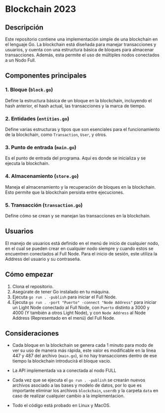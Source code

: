 # Blockchain 2023

## Descripción
Este repositorio contiene una implementación simple de una blockchain en el lenguaje Go. La blockchain está diseñada para manejar transacciones y usuarios, y cuenta con una estructura básica de bloques para almacenar transacciones. Además, esta permite el uso de múltiples nodos conectados a un Nodo Full.

## Componentes principales

### 1. Bloque (`block.go`)
Define la estructura básica de un bloque en la blockchain, incluyendo el hash anterior, el hash actual, las transacciones y la marca de tiempo.

### 2. Entidades (`entities.go`)
Define varias estructuras y tipos que son esenciales para el funcionamiento de la blockchain, como `Transaction`, `User`, y otros.

### 3. Punto de entrada (`main.go`)
Es el punto de entrada del programa. Aquí es donde se inicializa y se ejecuta la blockchain.

### 4. Almacenamiento (`store.go`)
Maneja el almacenamiento y la recuperación de bloques en la blockchain. Esto permite que la blockchain persista entre ejecuciones.

### 5. Transacción (`transaction.go`)
Define cómo se crean y se manejan las transacciones en la blockchain.

## Usuarios
El manejo de usuarios está definido en el menú de inicio de cualquier nodo, en el cual se pueden crear en cualquier nodo siempre y cuando estos se encuentren conectados al Full Node.
Para el inicio de sesión, este utiliza la Address del usuario y su contraseña.

## Cómo empezar

1. Clona el repositorio.
2. Asegúrate de tener Go instalado en tu máquina.
3. Ejecuta `go run . -publish` para iniciar el Full Node.
4. Ejecuta `go run . -port "Puerto" -connect "Node Address"` para iniciar un Light Node conectado al Full Node, con `Puerto` distinto a 3000 y 4000 (Y también a otros Light Node), y con `Node Address` al Node Address (Representado en el menú) del Full Node.

## Consideraciones

* Cada bloque en la blockchain se genera cada 1 minuto para modo de ver su uso de manera más rápida, este valor es modificable en la línea 447 y 487 del archivo (`main.go`), si no hay transacciones dentro de ese tiempo la blockchain introducirá el bloque vacío.

* La API implementada va a conectada al nodo FULL

* Cada vez que se ejecuta el `go run . -publish` se crearán nuevos archivos asociado a las bases y modelo de datos, por lo que es importante eliminar los archivos `blockchain`, `userdb` y la carpeta `data` en caso de realizar cualquier cambio a la implementacion.

* Todo el código está probado en Linux y MacOS.
